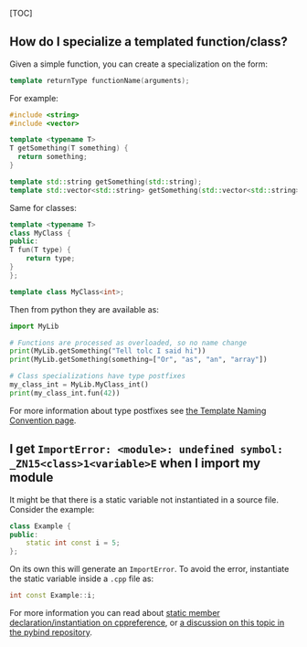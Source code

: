 [TOC]

## How do I specialize a templated function/class? ##

Given a simple function, you can create a specialization on the form:

```cpp
template returnType functionName(arguments);
```

For example:

```cpp
#include <string>
#include <vector>

template <typename T>
T getSomething(T something) {
  return something;
}

template std::string getSomething(std::string);
template std::vector<std::string> getSomething(std::vector<std::string>);
```

Same for classes:

```cpp
template <typename T>
class MyClass {
public:
T fun(T type) {
	return type;
}
};

template class MyClass<int>;
```

Then from python they are available as:

```python
import MyLib

# Functions are processed as overloaded, so no name change
print(MyLib.getSomething("Tell tolc I said hi"))
print(MyLib.getSomething(something=["Or", "as", "an", "array"])

# Class specializations have type postfixes
my_class_int = MyLib.MyClass_int()
print(my_class_int.fun(42))
```

For more information about type postfixes see [the Template Naming Convention page](python/template_naming_convention.md).

## I get `ImportError: <module>: undefined symbol: _ZN15<class>1<variable>E` when I import my module ##

It might be that there is a static variable not instantiated in a source file.
Consider the example:

```cpp
class Example {
public:
	static int const i = 5;
};
```

On its own this will generate an `ImportError`. To avoid the error, instantiate the static variable inside a `.cpp` file as:

```cpp
int const Example::i;
```

For more information you can read about [static member declaration/instantiation on cppreference](https://en.cppreference.com/w/cpp/language/static), or [a discussion on this topic in the pybind repository](https://github.com/pybind/pybind11/issues/682).

